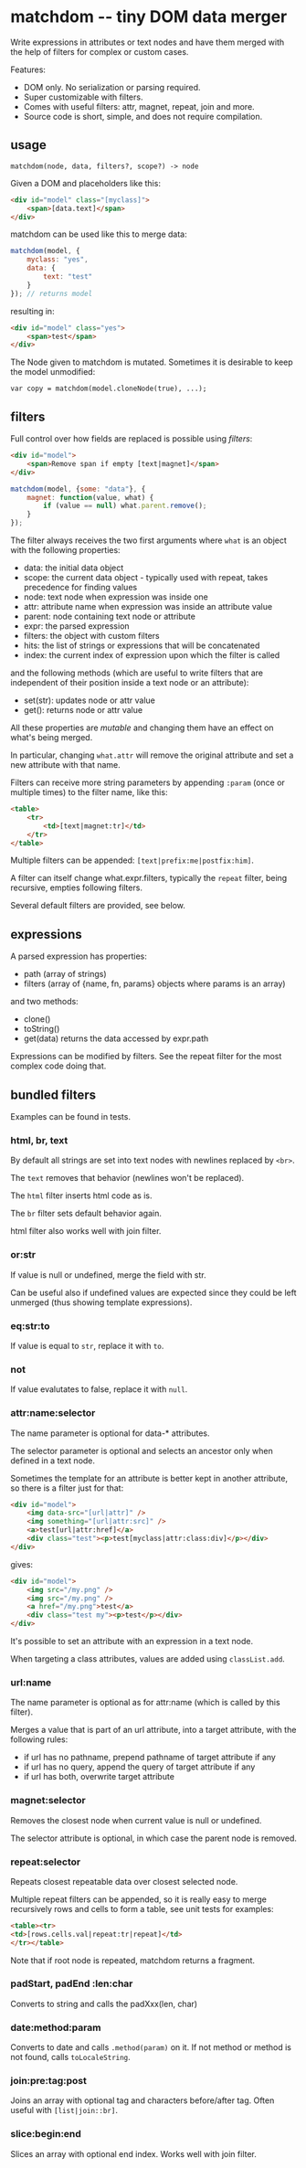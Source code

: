 # matchdom -- tiny DOM data merger

Write expressions in attributes or text nodes and have them merged with the
help of filters for complex or custom cases.

Features:
- DOM only. No serialization or parsing required.
- Super customizable with filters.
- Comes with useful filters: attr, magnet, repeat, join and more.
- Source code is short, simple, and does not require compilation.

## usage

`matchdom(node, data, filters?, scope?) -> node`

Given a DOM and placeholders like this:

```html
<div id="model" class="[myclass]">
	<span>[data.text]</span>
</div>
```

matchdom can be used like this to merge data:
```js
matchdom(model, {
	myclass: "yes",
	data: {
		text: "test"
	}
}); // returns model
```

resulting in:

```html
<div id="model" class="yes">
	<span>test</span>
</div>
```

The Node given to matchdom is mutated. Sometimes it is desirable to keep the
model unmodified:

```
var copy = matchdom(model.cloneNode(true), ...);
```


## filters

Full control over how fields are replaced is possible using *filters*:

```html
<div id="model">
	<span>Remove span if empty [text|magnet]</span>
</div>
```

```js
matchdom(model, {some: "data"}, {
	magnet: function(value, what) {
		if (value == null) what.parent.remove();
	}
});
```

The filter always receives the two first arguments where `what` is an object
with the following properties:
- data: the initial data object
- scope: the current data object - typically used with repeat,
  takes precedence for finding values
- node: text node when expression was inside one
- attr: attribute name when expression was inside an attribute value
- parent: node containing text node or attribute
- expr: the parsed expression
- filters: the object with custom filters
- hits: the list of strings or expressions that will be concatenated
- index: the current index of expression upon which the filter is called

and the following methods (which are useful to write filters that are
independent of their position inside a text node or an attribute):
- set(str): updates node or attr value
- get(): returns node or attr value

All these properties are *mutable* and changing them have an effect on what's
being merged.

In particular, changing `what.attr` will remove the original attribute and
set a new attribute with that name.

Filters can receive more string parameters by appending `:param` (once or
multiple times) to the filter name, like this:

```html
<table>
	<tr>
		<td>[text|magnet:tr]</td>
	</tr>
</table>
```

Multiple filters can be appended: `[text|prefix:me|postfix:him]`.

A filter can itself change what.expr.filters, typically the `repeat` filter,
being recursive, empties following filters.

Several default filters are provided, see below.


## expressions

A parsed expression has properties:
- path (array of strings)
- filters (array of {name, fn, params} objects where params is an array)

and two methods:
- clone()
- toString()
- get(data) returns the data accessed by expr.path

Expressions can be modified by filters. See the repeat filter for the most
complex code doing that.


## bundled filters

Examples can be found in tests.

### html, br, text

By default all strings are set into text nodes with newlines replaced by  `<br>`.

The `text` removes that behavior (newlines won't be replaced).

The `html` filter inserts html code as is.

The `br` filter sets default behavior again.

html filter also works well with join filter.


### or:str

If value is null or undefined, merge the field with str.

Can be useful also if undefined values are expected since they could be left
unmerged (thus showing template expressions).

### eq:str:to

If value is equal to `str`, replace it with `to`.


### not

If value evalutates to false, replace it with `null`.


### attr:name:selector

The name parameter is optional for data-* attributes.

The selector parameter is optional and selects an ancestor only when defined
in a text node.

Sometimes the template for an attribute is better kept in another attribute,
so there is a filter just for that:

```html
<div id="model">
	<img data-src="[url|attr]" />
	<img something="[url|attr:src]" />
	<a>test[url|attr:href]</a>
	<div class="test"><p>test[myclass|attr:class:div]</p></div>
</div>
```

gives:
```html
<div id="model">
	<img src="/my.png" />
	<img src="/my.png" />
	<a href="/my.png">test</a>
	<div class="test my"><p>test</p></div>
</div>
```

It's possible to set an attribute with an expression in a text node.

When targeting a class attributes, values are added using `classList.add`.


### url:name

The name parameter is optional as for attr:name (which is called by this filter).

Merges a value that is part of an url attribute, into a target attribute,
with the following rules:

- if url has no pathname, prepend pathname of target attribute if any
- if url has no query, append the query of target attribute if any
- if url has both, overwrite target attribute

### magnet:selector

Removes the closest node when current value is null or undefined.

The selector attribute is optional, in which case the parent node is removed.


### repeat:selector

Repeats closest repeatable data over closest selected node.

Multiple repeat filters can be appended, so it is really easy to merge recursively
rows and cells to form a table, see unit tests for examples:
```html
<table><tr>
<td>[rows.cells.val|repeat:tr|repeat]</td>
</tr></table>
```

Note that if root node is repeated, matchdom returns a fragment.


### padStart, padEnd :len:char

Converts to string and calls the padXxx(len, char)

### date:method:param

Converts to date and calls `.method(param)` on it.
If not method or method is not found, calls `toLocaleString`.

### join:pre:tag:post

Joins an array with optional tag and characters before/after tag.
Often useful with `[list|join::br]`.

### slice:begin:end

Slices an array with optional end index. Works well with join filter.

